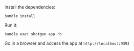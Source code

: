 Install the dependencies:

```
bundle install
```

Run it:

```
bundle exec shotgun app.rb
```

Go in a browser and access the app at `http://localhost:9393`
